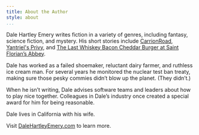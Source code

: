```yaml
---
title: About the Author
style: about
...
```


Dale Hartley Emery
writes fiction in a variety of genres,
including fantasy, science fiction, and mystery.
His short stories include
[CarrionRoad](http://DriscollBrookPress.com/title/carrion-road/),
[Yantriel's Privy](http://DriscollBrookPress.com/title/yantriels-privy/),
and
[The Last Whiskey Bacon Cheddar Burger at Saint Florian’s Abbey](http://DriscollBrookPress/title/saint-florians-abbey/).

Dale has worked as a failed shoemaker,
reluctant dairy farmer,
and ruthless ice cream man.
For several years he monitored the nuclear test ban treaty,
making sure those pesky commies didn’t blow up the planet.
(They didn’t.)

When he isn’t writing,
Dale advises software teams and leaders about how to play nice together.
Colleagues in Dale’s industry once created a special award for him for being reasonable.

Dale lives in California with his wife.

Visit [DaleHartleyEmery.com](http://DaleHartleyEmery.com/) to learn more.
